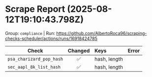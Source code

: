 # Scrape Report (2025-08-12T19:10:43.798Z)

Group: `compliance`  |  Run: https://github.com/AlbertoRoca96/scraping-checks-scheduler/actions/runs/16918424785

| Check | Changed | Keys | Error |
|---|:---:|:--|:--|
| `psa_charizard_pop_hash` | ✅ | hash, length |  |
| `sec_aapl_8k_list_hash` | ✅ | hash, length |  |
